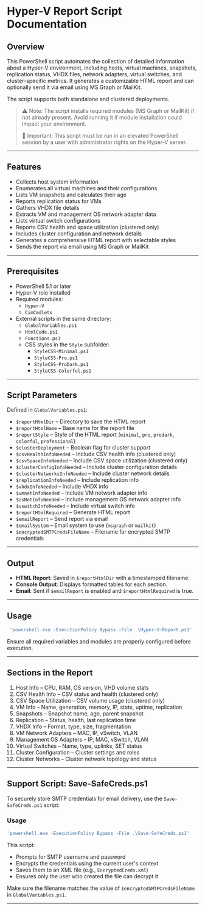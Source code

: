 
# Hyper-V Report Script Documentation

## Overview

This PowerShell script automates the collection of detailed information about a Hyper-V environment, including hosts, virtual machines, snapshots, replication status, VHDX files, network adapters, virtual switches, and cluster-specific metrics. It generates a customizable HTML report and can optionally send it via email using MS Graph or MailKit.

The script supports both standalone and clustered deployments.

> ⚠️ Note: The script installs required modules (MS Graph or MailKit) if not already present. Avoid running it if module installation could impact your environment.
> 
> 🚨 Important: This script must be run in an elevated PowerShell session by a user with administrator rights on the Hyper-V server.

---

## Features

- Collects host system information
- Enumerates all virtual machines and their configurations
- Lists VM snapshots and calculates their age
- Reports replication status for VMs
- Gathers VHDX file details
- Extracts VM and management OS network adapter data
- Lists virtual switch configurations
- Reports CSV health and space utilization (clustered only)
- Includes cluster configuration and network details
- Generates a comprehensive HTML report with selectable styles
- Sends the report via email using MS Graph or MailKit

---

## Prerequisites

- PowerShell 5.1 or later
- Hyper-V role installed
- Required modules:
  - `Hyper-V`
  - `CimCmdlets`
- External scripts in the same directory:
  - `GlobalVariables.ps1`
  - `HtmlCode.ps1`
  - `Functions.ps1`
  - CSS styles in the `Style` subfolder:
    - `StyleCSS-Minimal.ps1`
    - `StyleCSS-Pro.ps1`
    - `StyleCSS-ProDark.ps1`
    - `StyleCSS-Colorful.ps1`

---

## Script Parameters

Defined in `GlobalVariables.ps1`:

- `$reportHtmlDir` – Directory to save the HTML report
- `$reportHtmlName` – Base name for the report file
- `$reportStyle` – Style of the HTML report (`minimal`, `pro`, `prodark`, `colorful`, `professional`)
- `$clusterDeployment` – Boolean flag for cluster support
- `$csvHealthInfoNeeded` – Include CSV health info (clustered only)
- `$csvSpaceInfoNeeded` – Include CSV space utilization (clustered only)
- `$clusterConfigInfoNeeded` – Include cluster configuration details
- `$clusterNetworksInfoNeeded` – Include cluster network details
- `$replicationInfoNeeded` – Include replication info
- `$vhdxInfoNeeded` – Include VHDX info
- `$vmnetInfoNeeded` – Include VM network adapter info
- `$osNetInfoNeeded` – Include management OS network adapter info
- `$vswitchInfoNeeded` – Include virtual switch info
- `$reportHtmlRequired` – Generate HTML report
- `$emailReport` – Send report via email
- `$emailSystem` – Email system to use (`msgraph` or `mailkit`)
- `$encryptedSMTPCredsFileName` – Filename for encrypted SMTP credentials

---

## Output

- **HTML Report**: Saved in `$reportHtmlDir` with a timestamped filename.
- **Console Output**: Displays formatted tables for each section.
- **Email**: Sent if `$emailReport` is enabled and `$reportHtmlRequired` is true.

---

## Usage

```powershell
 'powershell.exe -ExecutionPolicy Bypass -File .\Hyper-V-Report.ps1'
```

Ensure all required variables and modules are properly configured before execution.

---

## Sections in the Report

1. Host Info – CPU, RAM, OS version, VHD volume stats
2. CSV Health Info – CSV status and health (clustered only)
3. CSV Space Utilization – CSV volume usage (clustered only)
4. VM Info – Name, generation, memory, IP, state, uptime, replication
5. Snapshots – Snapshot name, age, parent snapshot
6. Replication – Status, health, last replication time
7. VHDX Info – Format, type, size, fragmentation
8. VM Network Adapters – MAC, IP, vSwitch, VLAN
9. Management OS Adapters – IP, MAC, vSwitch, VLAN
10. Virtual Switches – Name, type, uplinks, SET status
11. Cluster Configuration – Cluster settings and roles
12. Cluster Networks – Cluster network topology and status

---

## Support Script: Save-SafeCreds.ps1

To securely store SMTP credentials for email delivery, use the `Save-SafeCreds.ps1` script:

### Usage

```powershell
'powershell.exe -ExecutionPolicy Bypass -File .\Save-SafeCreds.ps1'
```

This script:
- Prompts for SMTP username and password
- Encrypts the credentials using the current user's context
- Saves them to an XML file (e.g., `EncryptedCreds.xml`)
- Ensures only the user who created the file can decrypt it

Make sure the filename matches the value of `$encryptedSMTPCredsFileName` in `GlobalVariables.ps1`.

---
